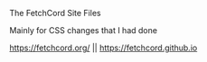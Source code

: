 The FetchCord Site Files

Mainly for CSS changes that I had done

https://fetchcord.org/ || https://fetchcord.github.io
